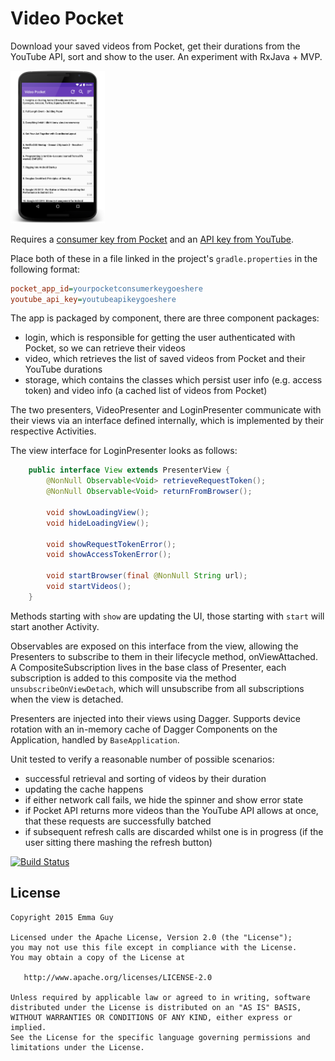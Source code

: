 Video Pocket
============

Download your saved videos from Pocket, get their durations from the YouTube API, sort and show to the user. An experiment with RxJava + MVP.

<img src="video-pocket-ui.png" width="30%" />

Requires a [consumer key from Pocket](https://getpocket.com/developer/apps/new) and an [API key from YouTube](https://developers.google.com/youtube/registering_an_application?hl=en). 

Place both of these in a file linked in the project's `gradle.properties` in the following format:

```ini
pocket_app_id=yourpocketconsumerkeygoeshere
youtube_api_key=youtubeapikeygoeshere
```

The app is packaged by component, there are three component packages:

 - login, which is responsible for getting the user authenticated with Pocket, so we can retrieve their videos
 - video, which retrieves the list of saved videos from Pocket and their YouTube durations
 - storage, which contains the classes which persist user info (e.g. access token) and video info (a cached list of videos from Pocket)

The two presenters, VideoPresenter and LoginPresenter communicate with their views via an interface defined internally, which is implemented by their respective Activities.

The view interface for LoginPresenter looks as follows:

```java
    public interface View extends PresenterView {
        @NonNull Observable<Void> retrieveRequestToken();
        @NonNull Observable<Void> returnFromBrowser();

        void showLoadingView();
        void hideLoadingView();

        void showRequestTokenError();
        void showAccessTokenError();

        void startBrowser(final @NonNull String url);
        void startVideos();
    }
```

Methods starting with `show` are updating the UI, those starting with `start` will start another Activity.

Observables are exposed on this interface from the view, allowing the Presenters to subscribe to them in their lifecycle method, onViewAttached. A CompositeSubscription lives in the base class of Presenter, each subscription is added to this composite via the method `unsubscribeOnViewDetach`, which will unsubscribe from all subscriptions when the view is detached.

Presenters are injected into their views using Dagger. Supports device rotation with an in-memory cache of Dagger Components on the Application, handled by `BaseApplication`.

Unit tested to verify a reasonable number of possible scenarios:
 - successful retrieval and sorting of videos by their duration
 - updating the cache happens
 - if either network call fails, we hide the spinner and show error state
 - if Pocket API returns more videos than the YouTube API allows at once, that these requests are successfully batched
 - if subsequent refresh calls are discarded whilst one is in progress (if the user sitting there mashing the refresh button)

[![Build Status](https://travis-ci.org/emmaguy/video-pocket.svg)](https://travis-ci.org/emmaguy/video-pocket)

License
--------

    Copyright 2015 Emma Guy

    Licensed under the Apache License, Version 2.0 (the "License");
    you may not use this file except in compliance with the License.
    You may obtain a copy of the License at

       http://www.apache.org/licenses/LICENSE-2.0

    Unless required by applicable law or agreed to in writing, software
    distributed under the License is distributed on an "AS IS" BASIS,
    WITHOUT WARRANTIES OR CONDITIONS OF ANY KIND, either express or implied.
    See the License for the specific language governing permissions and
    limitations under the License.

